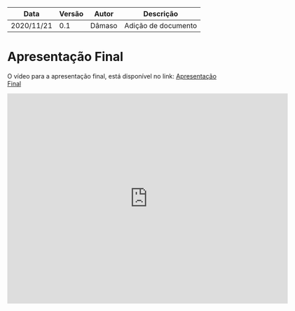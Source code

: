 | Data |Versão| Autor | Descrição |
| ---- | ---- | ----- | --------- |
| 2020/11/21 | 0.1 | Dâmaso | Adição de documento |


# Apresentação Final

O vídeo para a apresentação final, está disponível no link: [Apresentação Final](https://youtu.be/_KlvIMqjbxU)

<embed src="https://youtu.be/_KlvIMqjbxU" width="640" height="480" />
